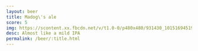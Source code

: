 ```yaml
---
layout: beer
title: Madog\'s ale
score: 5
img: https://scontent.xx.fbcdn.net/v/t1.0-0/p480x480/931430_10151694519728745_1221673086_n.jpg?oh=ea8d888762675cf82bc1bd40bb727e44&oe=587E2199
desc: Almost like a mild IPA
permalink: /beer/:title.html
---
```

